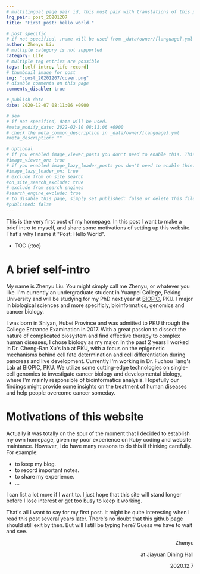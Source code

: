 ```yaml
---
# multilingual page pair id, this must pair with translations of this page. (This name must be unique)
lng_pair: post_20201207
title: "First post: hello world."

# post specific
# if not specified, .name will be used from _data/owner/[language].yml
author: Zhenyu Liu
# multiple category is not supported
category: Life
# multiple tag entries are possible
tags: [self-intro, life record]
# thumbnail image for post
img: ":post_20201207/cover.png"
# disable comments on this page
comments_disable: true

# publish date
date: 2020-12-07 08:11:06 +0900

# seo
# if not specified, date will be used.
#meta_modify_date: 2022-02-10 08:11:06 +0900
# check the meta_common_description in _data/owner/[language].yml
#meta_description: ""

# optional
# if you enabled image_viewer_posts you don't need to enable this. This is only if image_viewer_posts = false
#image_viewer_on: true
# if you enabled image_lazy_loader_posts you don't need to enable this. This is only if image_lazy_loader_posts = false
#image_lazy_loader_on: true
# exclude from on site search
#on_site_search_exclude: true
# exclude from search engines
#search_engine_exclude: true
# to disable this page, simply set published: false or delete this file
#published: false
---
```


<!-- outline-start -->

This is the very first post of my homepage. In this post I want to make a brief intro to myself,  and share  some  motivations of setting up this website. That's why I name it "Post: Hello World".

<!-- outline-end -->

* TOC
{:toc}

# A brief self-intro

  My name is Zhenyu Liu. You might simply call me Zhenyu, or whatever you like. I'm currently an undergraduate student in Yuanpei College, Peking University and will be studying for my PhD next year at [BIOPIC](https://biopic.pku.edu.cn/english/index.htm), PKU. I major in biological sciences and more specificly, bioinformatics, genomics and cancer biology.

  I was born in Shiyan, Hubei Province and was admitted to PKU through the College Entrance Examination in 2017. With a great passion to dissect the nature of complicated  biosystem and find effective therapy  to complex  human diseases, I chose biology as my major.  In the past 2 years I worked in Dr. Cheng-Ran Xu's lab at PKU, with a focus on the epigenetic mechanisms behind cell fate determination and cell differentiation during pancreas and live development. Currently I'm working in Dr. Fuchou Tang's Lab at BIOPIC, PKU. We utilize some cutting-edge technologies on single-cell genomics to investigate cancer biology and developmental biology, where I'm mainly responsible of bioinformatics analysis. Hopefully our findings might provide some insights on the treatment of human diseases and help people overcome cancer someday.


# Motivations of this website

  Actually it was totally on the spur of the moment that I decided to establish my own homepage, given my poor experience on Ruby coding and website maintance. However, I do have many reasons to do this if thinking carefully. For example:
  - to keep my blog.
  - to record important notes.
  - to share my experience.
  - ...



I can list a lot more if I want to. I just hope that this site will stand longer before I lose interest or get too busy to keep it working.

  That's all I want to say for my first post. It might be quite interesting when I read this post several years later. There's no doubt that this github page should still exit by then. But will I still be typing here? Guess we have to wait and see.

  <p align="right">Zhenyu</p>

  <p align="right">at Jiayuan Dining Hall</p>

  <p align="right">2020.12.7</p>